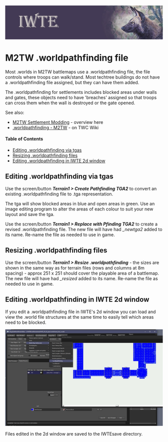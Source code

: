 ![IWTE banner](../IWTEgithub_images/IWTEbanner.jpg)
# M2TW .worldpathfinding file

Most .worlds in M2TW battlemaps use a .worldpathfinding file, the file controls where troops can walk/stand.  Most techtree buildings do not have a .worldpathfinding file assigned, but they can have them added.

The .worldpathfinding for settlements includes blocked areas under walls and gates, these objects need to have 'breaches' assigned so that troops can cross them when the wall is destroyed or the gate opened.

See also:
* [M2TW Settlement Modding](M2_Settlement_Modding.md#m2tw-settlement-modding) - overview here
* [.worldpathfinding - M2TW](https://wiki.twcenter.net/index.php?title=.worldpathfinding_-_M2TW) - on TWC Wiki

#### Table of Contents

* [Editing .worldpathfinding via tgas](editing-worldpathfinding-via-tgas)
* [Resizing .worldpathfinding files](#resizing-worldpathfinding-files)
* [Editing .worldpathfinding in IWTE 2d window](#editing-worldpathfinding-in-iwte-2d-window)

## Editing .worldpathfinding via tgas

Use the screen/button ***Terrain1 > Create Pathfinding TGA2*** to convert an existing .worldpathfinding file to .tga representation.

The tga will show blocked areas in blue and open areas in green.  Use an image editing program to alter the areas of each colour to suit your new layout and save the tga.

Use the screen/button ***Terrain1 > Replace with Pfinding TGA2*** to create a revised .worldpathfinding file.  The new file will have had *_newtga2* added to its name.  Re-name the file as needed to use in game.

## Resizing .worldpathfinding files

Use the screen/button ***Terrain1 > Resize .worldpathfinding*** - the sizes are shown in the same way as for terrain files (rows and columns at 8m spacing) - approx 251 x 251 should cover the playable area of a battlemap.  The new file will have had *_resized* added to its name.  Re-name the file as needed to use in game.

## Editing .worldpathfinding in IWTE 2d window

If you edit a .worldpathfinding file in IWTE's 2d window you can load and view the .world file structures at the same time to easily tell which areas need to be blocked.

![/M2_worldpathfinding_2dwindow.jpg](../IWTEgithub_images//M2_worldpathfinding_2dwindow.jpg)

Files edited in the 2d window are saved to the IWTEsave directory.

